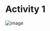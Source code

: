 # Activity 1
![image](https://user-images.githubusercontent.com/57778780/192104097-a9b41cfe-2070-447b-bd6d-0d8a4859888a.png)

